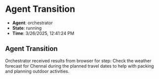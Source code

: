 # Agent Transition

- **Agent**: orchestrator
- **State**: running
- **Time**: 3/26/2025, 12:41:24 PM

## Agent Transition

Orchestrator received results from browser for step: Check the weather forecast for Chennai during the planned travel dates to help with packing and planning outdoor activities.

